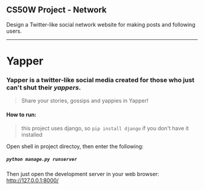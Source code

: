 
## CS50W Project - Network
Design a Twitter-like social network website for making posts and following users.

--------

# **Yapper**

### Yapper is a twitter-like social media created for those who just can't shut their *yappers*. 

> Share your stories, gossips and yappies in Yapper!

#### How to run:

> this project uses django, so `pip install django` if you don't have it installed

Open shell in project directoy, then enter the following:

##### `python manage.py runserver`

Then just open the development server in your web browser: http://127.0.0.1:8000/